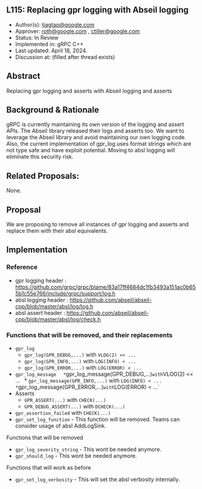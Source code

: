 L115: Replacing gpr logging with Abseil logging
----

* Author(s): tjagtap@google.com
* Approver: roth@google.com , ctiller@google.com
* Status: In Review 
* Implemented in: gRPC C++
* Last updated: April 18, 2024.
* Discussion at: (filled after thread exists)

## Abstract

Replacing gpr logging and asserts with Abseil logging and asserts

## Background & Rationale

gRPC is currently maintaining its own version of the logging and assert APIs. The Abseil library released their logs and asserts too. We want to leverage the Abseil library and avoid maintaining our own logging code. Also, the current implementation of gpr_log uses format strings which are not type safe and have exploit potential. Moving to absl logging will eliminate this security risk.

## Related Proposals:

None.

## Proposal

We are proposing to remove all instances of gpr logging and asserts and replace them with their absl equivalents.

## Implementation

### Reference
* gpr logging header : https://github.com/grpc/grpc/blame/83a17ff4684dc1fb3493a151ac0b655b1c55e766/include/grpc/support/log.h
* absl logging header : https://github.com/abseil/abseil-cpp/blob/master/absl/log/log.h
* absl assert header : https://github.com/abseil/abseil-cpp/blob/master/absl/log/check.h

### Functions that will be removed, and their replacements
* `gpr_log`
	* `gpr_log(GPR_DEBUG,...)` with `VLOG(2) << ...`
	* `gpr_log(GPR_INFO,...)` with `LOG(INFO) < ...`
	* `gpr_log(GPR_ERROR,...)` with `LOG(ERROR) < ...`
* `gpr_log_message`
`	* `gpr_log_message(GPR_DEBUG,...)` with `VLOG(2) << ...`
`	* `gpr_log_message(GPR_INFO,...)` with `LOG(INFO) < ...`
`	* `gpr_log_message(GPR_ERROR,...)` with `LOG(ERROR) < ...`
* Asserts
	* `GPR_ASSERT(...)` with `CHECK(...)`
	* `GPR_DEBUG_ASSERT(...)` with `DCHECK(...)`
* `gpr_assertion_failed` with `CHECK(...)`
* `gpr_set_log_function` - This function will be removed. Teams can consider usage of absl AddLogSink. 

Functions that will be removed 
* `gpr_log_severity_string` - This wont be needed anymore. 
* `gpr_should_log` - This wont be needed anymore. 

Functions that will work as before
* `gpr_set_log_verbosity` - This will set the absl verbosity internally. 
